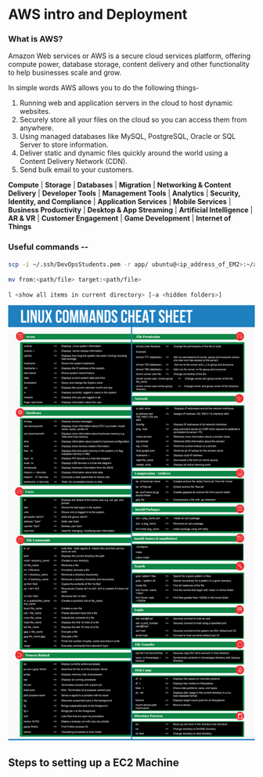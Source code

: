 # AWS intro and Deployment

### What is AWS?

Amazon Web services or AWS is a secure cloud services platform, offering compute power, database storage, content delivery and other functionality to help businesses scale and grow.

In simple words AWS allows you to do the following things-

1. Running web and application servers in the cloud to host dynamic websites.
2. Securely store all your files on the cloud so you can access them from anywhere.
3. Using managed databases like MySQL, PostgreSQL, Oracle or SQL Server to store information.
4. Deliver static and dynamic files quickly around the world using a Content Delivery Network (CDN).
5. Send bulk email to your customers.

**Compute** | **Storage** | **Databases** | **Migration** | **Networking & Content Delivery** | **Developer Tools** | **Management Tools** | **Analytics** | **Security, Identity, and Compliance** | **Application Services** | **Mobile Services** | **Business Productivity** | **Desktop & App Streaming** | **Artificial Intelligence** | **AR & VR** | **Customer Engagement** | **Game Development** | **Internet of Things**

### Useful commands --

```bash
scp -i ~/.ssh/DevOpsStudents.pem -r app/ ubuntu@<ip_address_of_EM2>:~/app/
```

```bash
mv from:<path/file> target:<path/file>
```

```bash
l <show all items in current directory> [-a <hidden folders>]
```

![Image_of_Linux_Cheatsheet](Images/linux-cheat-sheet.webp)



## Steps to setting up a EC2 Machine